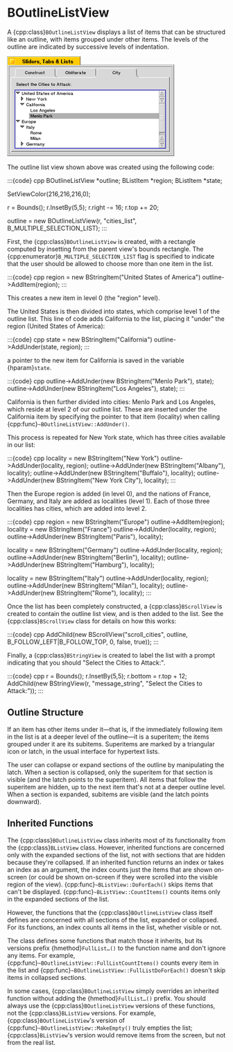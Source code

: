 # BOutlineListView

A {cpp:class}`BOutlineListView` displays a list of items that can be
structured like an outline, with items grouped under other items. The
levels of the outline are indicated by successive levels of indentation.

![Outline ListView](./_static/images/outlinelist.png)

The outline list view shown above was created using the following code:

:::{code} cpp
BOutlineListView *outline;
BListItem *region;
BListItem *state;

SetViewColor(216,216,216,0);

r = Bounds();
r.InsetBy(5,5);
r.right -= 16;
r.top += 20;

outline = new BOutlineListView(r, "cities_list",
               B_MULTIPLE_SELECTION_LIST);
:::

First, the {cpp:class}`BOutlineListView` is created, with a rectangle
computed by insetting from the parent view's bounds rectangle. The
{cpp:enumerator}`B_MULTIPLE_SELECTION_LIST` flag is specified to indicate
that the user should be allowed to choose more than one item in the list.

:::{code} cpp
region = new BStringItem("United States of America")
outline->AddItem(region);
:::

This creates a new item in level 0 (the "region" level).

The United States is then divided into states, which comprise level 1 of
the outline list. This line of code adds California to the list, placing it
"under" the region (United States of America):

:::{code} cpp
state = new BStringItem("California")
outline->AddUnder(state, region);
:::

a pointer to the new item for California is saved in the variable
{hparam}`state`.

:::{code} cpp
outline->AddUnder(new BStringItem("Menlo Park"), state);
outline->AddUnder(new BStringItem("Los Angeles"), state);
:::

California is then further divided into cities: Menlo Park and Los
Angeles, which reside at level 2 of our outline list. These are inserted
under the California item by specifying the pointer to that item (locality)
when calling {cpp:func}`~BOutlineListView::AddUnder()`.

This process is repeated for New York state, which has three cities
available in our list:

:::{code} cpp
locality = new BStringItem("New York")
outline->AddUnder(locality, region);
outline->AddUnder(new BStringItem("Albany"), locality);
outline->AddUnder(new BStringItem("Buffalo"), locality);
outline->AddUnder(new BStringItem("New York City"), locality);
:::

Then the Europe region is added (in level 0), and the nations of France,
Germany, and Italy are added as localities (level 1). Each of those three
localities has cities, which are added into level 2.

:::{code} cpp
region = new BStringItem("Europe")
outline->AddItem(region);
locality = new BStringItem("France")
outline->AddUnder(locality, region);
outline->AddUnder(new BStringItem("Paris"), locality);

locality = new BStringItem("Germany")
outline->AddUnder(locality, region);
outline->AddUnder(new BStringItem("Berlin"), locality);
outline->AddUnder(new BStringItem("Hamburg"), locality);

locality = new BStringItem("Italy")
outline->AddUnder(locality, region);
outline->AddUnder(new BStringItem("Milan"), locality);
outline->AddUnder(new BStringItem("Rome"), locality);
:::

Once the list has been completely constructed, a {cpp:class}`BScrollView`
is created to contain the outline list view, and is then added to the list.
See the {cpp:class}`BScrollView` class for details on how this works:

:::{code} cpp
AddChild(new BScrollView("scroll_cities", outline,
         B_FOLLOW_LEFT|B_FOLLOW_TOP, 0, false, true));
:::

Finally, a {cpp:class}`BStringView` is created to label the list with a
prompt indicating that you should "Select the Cities to Attack:".

:::{code} cpp
r = Bounds();
r.InsetBy(5,5);
r.bottom = r.top + 12;
AddChild(new BStringView(r, "message_string",
      "Select the Cities to Attack:"));
:::

## Outline Structure

If an item has other items under it—that is, if the immediately following
item in the list is at a deeper level of the outline—it is a superitem; the
items grouped under it are its subitems. Superitems are marked by a
triangular icon or latch, in the usual interface for hypertext lists.

The user can collapse or expand sections of the outline by manipulating
the latch. When a section is collapsed, only the superitem for that section
is visible (and the latch points to the superitem). All items that follow
the superitem are hidden, up to the next item that's not at a deeper
outline level. When a section is expanded, subitems are visible (and the
latch points downward).

## Inherited Functions

The {cpp:class}`BOutlineListView` class inherits most of its functionality
from the {cpp:class}`BListView` class. However, inherited functions are
concerned only with the expanded sections of the list, not with sections
that are hidden because they're collapsed. If an inherited function returns
an index or takes an index as an argument, the index counts just the items
that are shown on-screen (or could be shown on-screen if they were scrolled
into the visible region of the view). {cpp:func}`~BListView::DoForEach()`
skips items that can't be displayed. {cpp:func}`~BListView::CountItems()`
counts items only in the expanded sections of the list.

However, the functions that the {cpp:class}`BOutlineListView` class itself
defines are concerned with all sections of the list, expanded or collapsed.
For its functions, an index counts all items in the list, whether visible
or not.

The class defines some functions that match those it inherits, but its
versions prefix {hmethod}`FullList…()` to the function name and don't
ignore any items. For example,
{cpp:func}`~BOutlineListView::FullListCountItems()` counts every item in
the list and {cpp:func}`~BOutlineListView::FullListDoForEach()` doesn't
skip items in collapsed sections.

In some cases, {cpp:class}`BOutlineListView` simply overrides an inherited
function without adding the {hmethod}`FullList…()` prefix. You should
always use the {cpp:class}`BOutlineListView` versions of these functions,
not the {cpp:class}`BListView` versions. For example,
{cpp:class}`BOutlineListView`'s version of
{cpp:func}`~BOutlineListView::MakeEmpty()` truly empties the list;
{cpp:class}`BListView`'s version would remove items from the screen, but
not from the real list.
